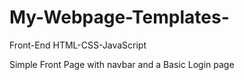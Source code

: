 # My-Webpage-Templates-
Front-End HTML-CSS-JavaScript

Simple Front Page with navbar and a Basic Login page
